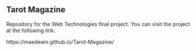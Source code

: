 <h2>Tarot Magazine</h2>
<p>Repository for the Web Technologies final project. You can visit the project at the following link:</p>
https://maedeam.github.io/Tarot-Magazine/
